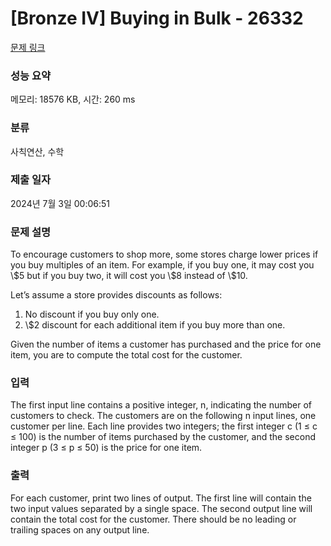# [Bronze IV] Buying in Bulk - 26332 

[문제 링크](https://www.acmicpc.net/problem/26332) 

### 성능 요약

메모리: 18576 KB, 시간: 260 ms

### 분류

사칙연산, 수학

### 제출 일자

2024년 7월 3일 00:06:51

### 문제 설명

<p>To encourage customers to shop more, some stores charge lower prices if you buy multiples of an item. For example, if you buy one, it may cost you \$5 but if you buy two, it will cost you \$8 instead of \$10.</p>

<p>Let’s assume a store provides discounts as follows:</p>

<ol>
	<li>No discount if you buy only one.</li>
	<li>\$2 discount for each additional item if you buy more than one.</li>
</ol>

<p>Given the number of items a customer has purchased and the price for one item, you are to compute the total cost for the customer.</p>

### 입력 

 <p>The first input line contains a positive integer, n, indicating the number of customers to check. The customers are on the following n input lines, one customer per line. Each line provides two integers; the first integer c (1 ≤ c ≤ 100) is the number of items purchased by the customer, and the second integer p (3 ≤ p ≤ 50) is the price for one item.</p>

### 출력 

 <p>For each customer, print two lines of output. The first line will contain the two input values separated by a single space. The second output line will contain the total cost for the customer. There should be no leading or trailing spaces on any output line.</p>

